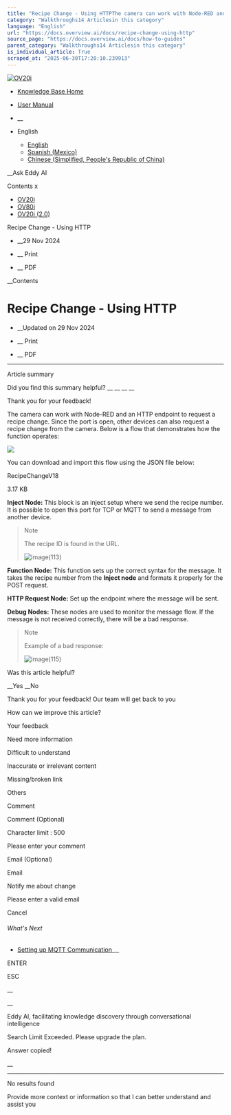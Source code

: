 ```yaml
---
title: "Recipe Change - Using HTTPThe camera can work with Node-RED and an HTTP endpoint to request a recipe change. Since the port is open, other devices can also request a recipe change from the camera. Below is a flow that demonstrates how the function operates: You can dow..."
category: "Walkthroughs14 Articlesin this category"
language: "English"
url: "https://docs.overview.ai/docs/recipe-change-using-http"
source_page: "https://docs.overview.ai/docs/how-to-guides"
parent_category: "Walkthroughs14 Articlesin this category"
is_individual_article: True
scraped_at: "2025-06-30T17:20:10.239913"
---
```


[ ![OV20i](https://cdn.document360.io/logo/863daf20-40fe-49e9-9c91-e3c6cfba55d1/2e22ebf07a24460d8065cff0cb46d3d4-OverviewLogo.png) ](https://www.overview.ai)

  * [Knowledge Base Home](https://docs.overview.ai)
  * [User Manual](https://docs.overview.ai/docs)



  * [ __](/v1/en)
  * English

    * [ English ](/docs/en/recipe-change-using-http "en")
    * [ Spanish \(Mexico\) ](/docs/es-mx/recipe-change-using-http "es-mx")
    * [ Chinese \(Simplified, People's Republic of China\) ](/docs/zh-cn/recipe-change-using-http "zh-cn")




__Ask Eddy AI

Contents x

  * [ OV20i  ](start-here)
  * [ OV80i  ](start-here-1)
  * [ OV20i \(2.0\)  ](faq)



Recipe Change - Using HTTP

  *  __29 Nov 2024



  *  __ Print

  *  __ PDF




 __Contents

# Recipe Change - Using HTTP

  *  __Updated on 29 Nov 2024



  *  __ Print

  * __ PDF




* * *

Article summary

Did you find this summary helpful?  __ __ __ __

Thank you for your feedback\!

The camera can work with Node-RED and an HTTP endpoint to request a recipe change. Since the port is open, other devices can also request a recipe change from the camera. Below is a flow that demonstrates how the function operates:

  
![](https://cdn.document360.io/863daf20-40fe-49e9-9c91-e3c6cfba55d1/Images/Documentation/image\(114\).png)

  
You can download and import this flow using the JSON file below:

[](https://cdn.document360.io/863daf20-40fe-49e9-9c91-e3c6cfba55d1/Images/Documentation/RecipeChangeV18.json)RecipeChangeV18

3.17 KB

  
**Inject Node:** This block is an inject setup where we send the recipe number. It is possible to open this port for TCP or MQTT to send a message from another device.

> Note
> 
> The recipe ID is found in the URL.  
>   
> ![image\(113\)](https://cdn.document360.io/863daf20-40fe-49e9-9c91-e3c6cfba55d1/Images/Documentation/image\(113\).png)

  
**Function Node:** This function sets up the correct syntax for the message. It takes the recipe number from the **Inject node** and formats it properly for the POST request.

**HTTP Request Node:** Set up the endpoint where the message will be sent.

**Debug Nodes:** These nodes are used to monitor the message flow. If the message is not received correctly, there will be a bad response.

> Note
> 
> Example of a bad response:  
>   
> ![image\(115\)](https://cdn.document360.io/863daf20-40fe-49e9-9c91-e3c6cfba55d1/Images/Documentation/image\(115\).png)

Was this article helpful?

__Yes __No

Thank you for your feedback\! Our team will get back to you

How can we improve this article?

Your feedback

Need more information

Difficult to understand

Inaccurate or irrelevant content

Missing/broken link

Others

Comment

Comment \(Optional\)

Character limit : 500

Please enter your comment

Email \(Optional\)

Email

Notify me about change  


Please enter a valid email

Cancel

###### What's Next

  * [ Setting up MQTT Communication ](/docs/setting-up-mqtt-communication) __



ENTER

ESC

 __

__

Eddy AI, facilitating knowledge discovery through conversational intelligence

Search Limit Exceeded. Please upgrade the plan.

Answer copied\!

__

__ __

No results found

Provide more context or information so that I can better understand and assist you

